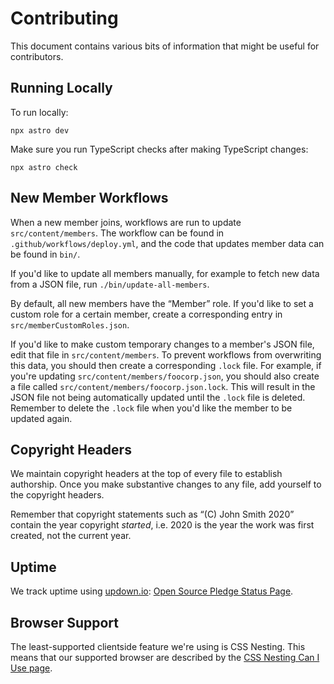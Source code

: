 <!--
© 2024 Vlad-Stefan Harbuz <vlad@vlad.website>
SPDX-License-Identifier: CC-BY-SA-4.0
-->

# Contributing

This document contains various bits of information that might be useful for contributors.

## Running Locally

To run locally:

```
npx astro dev
```

Make sure you run TypeScript checks after making TypeScript changes:

```
npx astro check
```

## New Member Workflows

When a new member joins, workflows are run to update `src/content/members`. The workflow can be found in
`.github/workflows/deploy.yml`, and the code that updates member data can be found in `bin/`.

If you'd like to update all members manually, for example to fetch new data from a JSON file, run
`./bin/update-all-members`.

By default, all new members have the “Member” role. If you'd like to set a custom role for a certain member, create a
corresponding entry in `src/memberCustomRoles.json`.

If you'd like to make custom temporary changes to a member's JSON file, edit that file in `src/content/members`. To
prevent workflows from overwriting this data, you should then create a corresponding `.lock` file. For example, if
you're updating `src/content/members/foocorp.json`, you should also create a file called
`src/content/members/foocorp.json.lock`. This will result in the JSON file not being automatically updated until the
`.lock` file is deleted. Remember to delete the `.lock` file when you'd like the member to be updated again.

## Copyright Headers

We maintain copyright headers at the top of every file to establish authorship. Once you make substantive changes to any
file, add yourself to the copyright headers.

Remember that copyright statements such as “(C) John Smith 2020” contain the year copyright _started_, i.e. 2020 is the
year the work was first created, not the current year.

## Uptime

We track uptime using [updown.io][updown]: [Open Source Pledge Status Page][status].

## Browser Support

The least-supported clientside feature we're using is CSS Nesting. This means that our supported browser are described
by the [CSS Nesting Can I Use page][css-nesting].

[css-nesting]: https://caniuse.com/css-nesting
[status]: https://updown.io/p/3c87h
[updown]: https://updown.io
